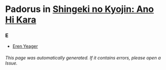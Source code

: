 # Padorus in [Shingeki no Kyojin: Ano Hi Kara](https://myanimelist.net/anime/19285/Shingeki_no_Kyojin__Ano_Hi_Kara)

### E
* [Eren Yeager](https://github.com/shadow578/Project-Padoru/blob/master/table-of-contents/characters/ErenYeager.md)

###### This page was automatically generated. If it contains errors, please open a Issue.
